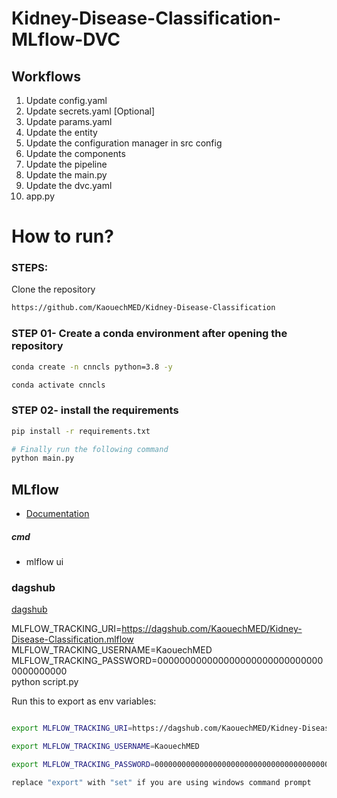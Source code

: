 # Kidney-Disease-Classification-MLflow-DVC


## Workflows

1. Update config.yaml
2. Update secrets.yaml [Optional]
3. Update params.yaml
4. Update the entity
5. Update the configuration manager in src config
6. Update the components
7. Update the pipeline 
8. Update the main.py
9. Update the dvc.yaml
10. app.py

# How to run?
### STEPS:

Clone the repository

```bash
https://github.com/KaouechMED/Kidney-Disease-Classification
```
### STEP 01- Create a conda environment after opening the repository

```bash
conda create -n cnncls python=3.8 -y
```

```bash
conda activate cnncls
```


### STEP 02- install the requirements
```bash
pip install -r requirements.txt
```

```bash
# Finally run the following command
python main.py
```








## MLflow

- [Documentation](https://mlflow.org/docs/latest/index.html)



##### cmd
- mlflow ui

### dagshub
[dagshub](https://dagshub.com/)

MLFLOW_TRACKING_URI=https://dagshub.com/KaouechMED/Kidney-Disease-Classification.mlflow \
MLFLOW_TRACKING_USERNAME=KaouechMED \
MLFLOW_TRACKING_PASSWORD=0000000000000000000000000000000000000000 \
python script.py

Run this to export as env variables:

```bash

export MLFLOW_TRACKING_URI=https://dagshub.com/KaouechMED/Kidney-Disease-Classification.mlflow

export MLFLOW_TRACKING_USERNAME=KaouechMED 

export MLFLOW_TRACKING_PASSWORD=0000000000000000000000000000000000000000

replace "export" with "set" if you are using windows command prompt

```